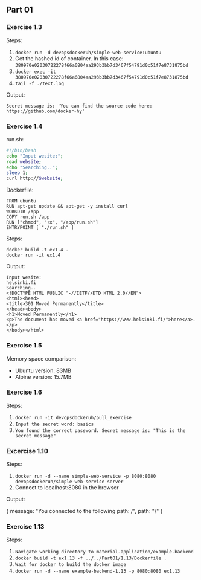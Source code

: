 ## Part 01

### Exercise 1.3
Steps:

1. ```docker run -d devopsdockeruh/simple-web-service:ubuntu```
2. Get the hashed id of container. In this case: ```380970e02030722278f66a6804aa293b3bb7d3467f54791d0c51f7e8731875bd```
3. ```docker exec -it 380970e02030722278f66a6804aa293b3bb7d3467f54791d0c51f7e8731875bd```
4. ```tail -f ./text.log```

Output:
```
Secret message is: 'You can find the source code here: https://github.com/docker-hy'
```

### Exercise 1.4

run.sh:
```sh
#!/bin/bash
echo "Input wesite:";
read website;
echo "Searching..";
sleep 1;
curl http://$website;
```

Dockerfile:
```
FROM ubuntu
RUN apt-get update && apt-get -y install curl
WORKDIR /app
COPY run.sh /app
RUN ["chmod", "+x", "/app/run.sh"]
ENTRYPOINT [ "./run.sh" ]
```

Steps:
```
docker build -t ex1.4 .
docker run -it ex1.4
```

Output:
```
Input wesite:
helsinki.fi
Searching..
<!DOCTYPE HTML PUBLIC "-//IETF//DTD HTML 2.0//EN">
<html><head>
<title>301 Moved Permanently</title>
</head><body>
<h1>Moved Permanently</h1>
<p>The document has moved <a href="https://www.helsinki.fi/">here</a>.</p>
</body></html>
```

### Exercise 1.5

Memory space comparison:
- Ubuntu version: 83MB
- Alpine version: 15.7MB

### Exercise 1.6

Steps:
1. ```docker run -it devopsdockeruh/pull_exercise```
2. ```Input the secret word: basics```
3. ```You found the correct password. Secret message is: "This is the secret message"```

### Excercise 1.10

Steps:
1. ```docker run -d --name simple-web-service -p 8080:8080 devopsdockeruh/simple-web-service server```
2. Connect to localhost:8080 in the browser

Output:

{
    message: "You connected to the following path: /",
    path: "/"
}

### Exercise 1.13
Steps:
1. ```Navigate working directory to material-application/example-backend```
2. ```docker build -t ex1.13 -f ../../Part01/1.13/Dockerfile .```
3. ```Wait for docker to build the docker image```
4. ```docker run -d --name example-backend-1.13 -p 8080:8080 ex1.13```